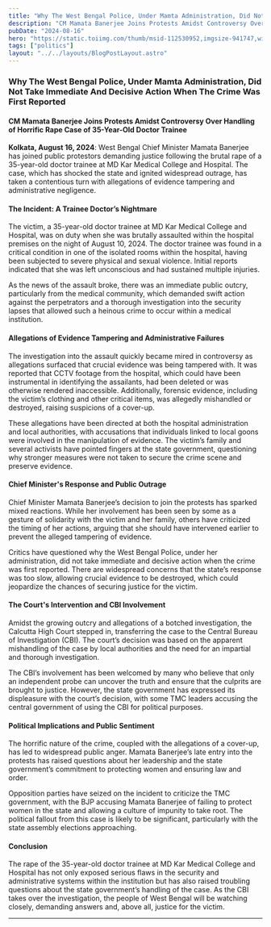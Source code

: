 ```yaml
---
title: "Why The West Bengal Police, Under Mamta Administration, Did Not Take Immediate And Decisive Action When The Crime Was First Reported"
description: "CM Mamata Banerjee Joins Protests Amidst Controversy Over Handling of Horrific Rape Case of 35-Year-Old Doctor Trainee"
pubDate: "2024-08-16"
hero: "https://static.toiimg.com/thumb/msid-112530952,imgsize-941747,width-400,resizemode-4/112530952.jpg"
tags: ["politics"]
layout: "../../layouts/BlogPostLayout.astro"
---
```

### Why The West Bengal Police, Under Mamta Administration, Did Not Take Immediate And Decisive Action When The Crime Was First Reported

#### CM Mamata Banerjee Joins Protests Amidst Controversy Over Handling of Horrific Rape Case of 35-Year-Old Doctor Trainee

**Kolkata, August 16, 2024**: West Bengal Chief Minister Mamata Banerjee has joined public protestors demanding justice following the brutal rape of a 35-year-old doctor trainee at MD Kar Medical College and Hospital. The case, which has shocked the state and ignited widespread outrage, has taken a contentious turn with allegations of evidence tampering and administrative negligence.

#### **The Incident: A Trainee Doctor’s Nightmare**

The victim, a 35-year-old doctor trainee at MD Kar Medical College and Hospital, was on duty when she was brutally assaulted within the hospital premises on the night of August 10, 2024. The doctor trainee was found in a critical condition in one of the isolated rooms within the hospital, having been subjected to severe physical and sexual violence. Initial reports indicated that she was left unconscious and had sustained multiple injuries.

As the news of the assault broke, there was an immediate public outcry, particularly from the medical community, which demanded swift action against the perpetrators and a thorough investigation into the security lapses that allowed such a heinous crime to occur within a medical institution.

#### **Allegations of Evidence Tampering and Administrative Failures**

The investigation into the assault quickly became mired in controversy as allegations surfaced that crucial evidence was being tampered with. It was reported that CCTV footage from the hospital, which could have been instrumental in identifying the assailants, had been deleted or was otherwise rendered inaccessible. Additionally, forensic evidence, including the victim’s clothing and other critical items, was allegedly mishandled or destroyed, raising suspicions of a cover-up.

These allegations have been directed at both the hospital administration and local authorities, with accusations that individuals linked to local goons were involved in the manipulation of evidence. The victim’s family and several activists have pointed fingers at the state government, questioning why stronger measures were not taken to secure the crime scene and preserve evidence.

#### **Chief Minister's Response and Public Outrage**

Chief Minister Mamata Banerjee’s decision to join the protests has sparked mixed reactions. While her involvement has been seen by some as a gesture of solidarity with the victim and her family, others have criticized the timing of her actions, arguing that she should have intervened earlier to prevent the alleged tampering of evidence.

Critics have questioned why the West Bengal Police, under her administration, did not take immediate and decisive action when the crime was first reported. There are widespread concerns that the state’s response was too slow, allowing crucial evidence to be destroyed, which could jeopardize the chances of securing justice for the victim.

#### **The Court's Intervention and CBI Involvement**

Amidst the growing outcry and allegations of a botched investigation, the Calcutta High Court stepped in, transferring the case to the Central Bureau of Investigation (CBI). The court’s decision was based on the apparent mishandling of the case by local authorities and the need for an impartial and thorough investigation.

The CBI’s involvement has been welcomed by many who believe that only an independent probe can uncover the truth and ensure that the culprits are brought to justice. However, the state government has expressed its displeasure with the court’s decision, with some TMC leaders accusing the central government of using the CBI for political purposes.

#### **Political Implications and Public Sentiment**

The horrific nature of the crime, coupled with the allegations of a cover-up, has led to widespread public anger. Mamata Banerjee’s late entry into the protests has raised questions about her leadership and the state government’s commitment to protecting women and ensuring law and order.

Opposition parties have seized on the incident to criticize the TMC government, with the BJP accusing Mamata Banerjee of failing to protect women in the state and allowing a culture of impunity to take root. The political fallout from this case is likely to be significant, particularly with the state assembly elections approaching.

#### **Conclusion**

The rape of the 35-year-old doctor trainee at MD Kar Medical College and Hospital has not only exposed serious flaws in the security and administrative systems within the institution but has also raised troubling questions about the state government’s handling of the case. As the CBI takes over the investigation, the people of West Bengal will be watching closely, demanding answers and, above all, justice for the victim.

---